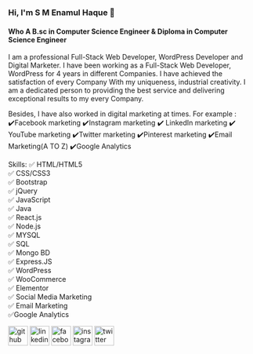 ### Hi, I'm S M Enamul Haque 👋
#### Who A B.sc in Computer Science Engineer & Diploma in Computer Science Engineer
I am a professional Full-Stack Web Developer, WordPress Developer and Digital Marketer. I have been working as a Full-Stack Web Developer, WordPress for 4 years in different Companies. I have achieved the satisfaction of every Company With my uniqueness, industrial creativity. I am a dedicated person to providing the best service and delivering exceptional results to my every Company. 

Besides, I have also worked in digital marketing at times.
 For example : ✔️Facebook marketing
               ✔️Instagram marketing
               ✔️ LinkedIn marketing
               ✔️ YouTube marketing
               ✔️Twitter marketing
               ✔️Pinterest marketing
               ✔️Email Marketing(A TO Z)
               ✔️Google Analytics


Skills: 
✅ HTML/HTML5 <br> 
✅ CSS/CSS3 <br> 
✅ Bootstrap <br> 
✅ jQuery <br>
✅ JavaScript <br> 
✅ Java <br>
✅ React.js <br> 
✅ Node.js <br>
✅ MYSQL <br> 
✅ SQL <br>
✅ Mongo BD <br> 
✅ Express.JS <br>
✅ WordPress <br> 
✅ WooCommerce <br>
✅ Elementor <br> 
✅ Social Media Marketing <br>
✅ Email Marketing  <br> 
✅Google Analytics<br> 



[<img src='https://cdn.jsdelivr.net/npm/simple-icons@3.0.1/icons/github.svg' alt='github' height='40'>](https://github.com/https://github.com/smenamulhaque)  [<img src='https://cdn.jsdelivr.net/npm/simple-icons@3.0.1/icons/linkedin.svg' alt='linkedin' height='40'>](https://www.linkedin.com/in/https://www.linkedin.com/in/smenamulhaque-full-stack-webdeveloper-wordpress-customizer-digital-marketer//)  [<img src='https://cdn.jsdelivr.net/npm/simple-icons@3.0.1/icons/facebook.svg' alt='facebook' height='40'>](https://www.facebook.com/https://web.facebook.com/profile.php?id=100089995545512)  [<img src='https://cdn.jsdelivr.net/npm/simple-icons@3.0.1/icons/instagram.svg' alt='instagram' height='40'>](https://www.instagram.com/https://www.instagram.com/smenamulhaque23//)  [<img src='https://cdn.jsdelivr.net/npm/simple-icons@3.0.1/icons/twitter.svg' alt='twitter' height='40'>](https://twitter.com/https://twitter.com/smenamulhaque23)  

